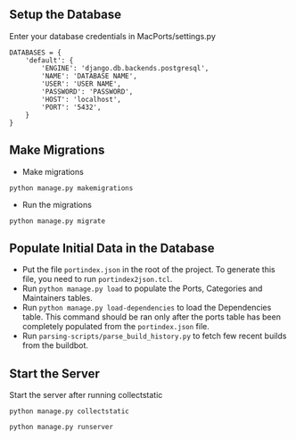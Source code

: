 ## Setup the Database
Enter your database credentials in MacPorts/settings.py

```
DATABASES = {
    'default': {
        'ENGINE': 'django.db.backends.postgresql',
        'NAME': 'DATABASE NAME',
        'USER': 'USER NAME',
        'PASSWORD': 'PASSWORD',
        'HOST': 'localhost',
        'PORT': '5432',
    }
}
```
## Make Migrations
 - Make migrations
 ```
 python manage.py makemigrations
 ```
 - Run the migrations
 ```
 python manage.py migrate
 ```
 
## Populate Initial Data in the Database
 - Put the file `portindex.json` in the root of the project. To generate this file, you need to run `portindex2json.tcl`.
 - Run `python manage.py load` to populate the Ports, Categories and Maintainers tables.
 - Run `python manage.py load-dependencies` to load the Dependencies table. This command should be ran only after the ports table has been completely populated from the `portindex.json` file.
 - Run `parsing-scripts/parse_build_history.py` to fetch few recent builds from the buildbot.

## Start the Server
Start the server after running collectstatic
```
python manage.py collectstatic
```
```
python manage.py runserver
```
